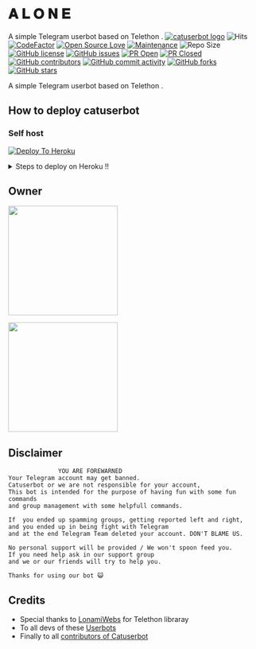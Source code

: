 # 𝐀 𝐋 𝐎 𝐍 𝐄
A simple Telegram userbot based on Telethon .
[![catuserbot logo](https://telegra.ph/file/0dce2b7aaadc56eac9173.jpg)](https://dashboard.heroku.com/new?button-url=https%3A%2F%2Fgithub.com%2Fsandy1709%2Fcatuserbot%2Ftree%2Fbugs&template=https%3A%2F%2Fgithub.com%2Fsandy1709%2Fcatuserbot)
![Hits](https://hitcounter.pythonanywhere.com/count/tag.svg?url=https%3A%2F%2Fgithub.com%2FJisan09%2Fcatuserbot)
[![CodeFactor](https://www.codefactor.io/repository/github/ccc1cic/ca/badge?&style=flat-square)](https://www.codefactor.io/repository/github/ccc1cic/ca)
[![Open Source Love](https://badges.frapsoft.com/os/v2/open-source.png?v=103)](https://github.com/ellerbrock/open-source-badges/)
[![Maintenance](https://img.shields.io/badge/Maintained%3F-yes-green?&style=flat-square)](https://GitHub.com/ccc1cic/ca/graphs/commit-activity) 
![Repo Size](https://img.shields.io/github/repo-size/ccc1cic/ca?&style=flat-square&logo=github)
[![GitHub license](https://img.shields.io/github/license/ccc1cic/ca?&style=flat-square&logo=github)](https://github.com/ccc1cic/ca/blob/master/LICENSE)
[![GitHub issues](https://img.shields.io/github/issues/ccc1cic/ca?&style=flat-square&logo=github)](https://github.com/ccc1cic/ca/issues)
[![PR Open](https://img.shields.io/github/issues-pr/ccc1cic/ca?&style=flat-square&logo=github)](https://github.com/ccc1cic/ca/pulls)
[![PR Closed](https://img.shields.io/github/issues-pr-closed/ccc1cic/ca?&style=flat-square&logo=github)](https://github.com/ccc1cic/ca/pulls?q=is:closed)
[![GitHub contributors](https://img.shields.io/github/contributors/sandy1709/catuserbot?&style=flat-square&logo=github)](https://GitHub.com/sandy1709/catuserbot/graphs/contributors/)
[![GitHub commit activity](https://img.shields.io/github/commit-activity/m/ccc1cic/ca?&style=flat-square&logo=github)](https://github.com/ccc1cic/ca/graphs/commit-activity)
[![GitHub forks](https://img.shields.io/github/forks/Jisan09/catuserbot?&style=flat-square&logo=github)](https://github.com/ccc1cic/ca/fork)
[![GitHub stars](https://img.shields.io/github/stars/Jisan09/catuserbot?&style=flat-square&logo=github)](https://github.com/ccc1cic/ca/stargazers)



A simple Telegram userbot based on Telethon .

## How to deploy catuserbot
### Self host

[![Deploy To Heroku](https://www.herokucdn.com/deploy/button.svg)](https://dashboard.heroku.com/new?template=https%3A%2F%2Fgithub.com%2Fccc1cic%2Fcatpack)

  <details>
    <summary>Steps to deploy on Heroku !! </summary>

  #### Get Required values First 

  1) Get App Id and Api Hash from [HERE](https://my.telegram.org) 
  2) Create a bot in [Bot Father](https://t.me/botfather) and get Bot Token
  3) Then Generate stringsession from [Repl](https://generatestringsession.sandeep1709.repl.run/).


  </details>
  
## Owner
   <a href="https://t.me/C1CIC"><img src="https://img.shields.io/badge/𝐀 𝐋 𝐎 𝐍 𝐄 ♪%20%3F-yes-green?&style=flat-square?&logo=telegram" width=220px></a></p>
   <a href="https://t.me/MvvvM"><img src="https://img.shields.io/badge/𝗙𝗲𝗲𝗹𝗶𝗻𝗴 ♪%20%3F-yes-green?&style=flat-square?&logo=telegram" width=220px></a></p>
   
   
## Disclaimer

```
              YOU ARE FOREWARNED
Your Telegram account may get banned.   
Catuserbot or we are not responsible for your account, 
This bot is intended for the purpose of having fun with some fun commands 
and group management with some helpfull commands.

If  you ended up spamming groups, getting reported left and right, 
and you ended up in being fight with Telegram 
and at the end Telegram Team deleted your account. DON'T BLAME US.

No personal support will be provided / We won't spoon feed you. 
If you need help ask in our support group 
and we or our friends will try to help you.

Thanks for using our bot 😺
```

## Credits
   - Special thanks to [LonamiWebs](https://github.com/LonamiWebs/Telethon/) for Telethon libraray
   - To all devs of these [Userbots](https://github.com/sandy1709/catuserbot/tree/bugs#inspiration)
   - Finally to all [contributors of Catuserbot](https://github.com/sandy1709/catuserbot/graphs/contributors)

